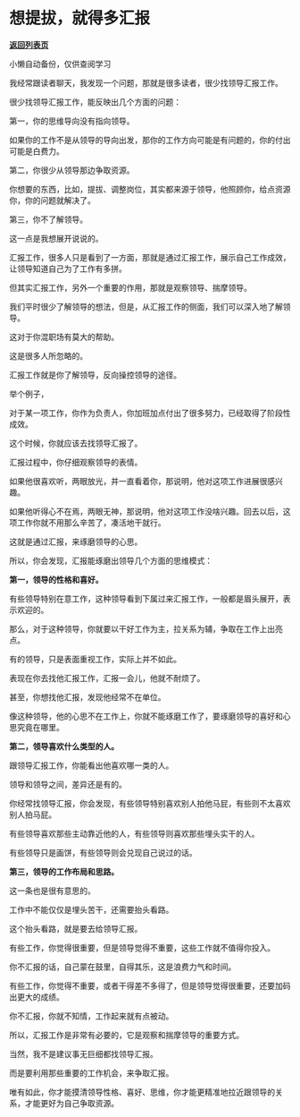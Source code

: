 # 想提拔，就得多汇报

[**返回列表页**](/gzh/费曼的小茶馆)

小懒自动备份，仅供查阅学习

我经常跟读者聊天，我发现一个问题，那就是很多读者，很少找领导汇报工作。  

很少找领导汇报工作，能反映出几个方面的问题：  

第一，你的思维导向没有指向领导。

如果你的工作不是从领导的导向出发，那你的工作方向可能是有问题的，你的付出可能是白费力。  

第二，你很少从领导那边争取资源。  

你想要的东西，比如，提拔、调整岗位，其实都来源于领导，他照顾你，给点资源你，你的问题就解决了。

第三，你不了解领导。  

这一点是我想展开说说的。

汇报工作，很多人只是看到了一方面，那就是通过汇报工作，展示自己工作成效，让领导知道自己为了工作有多拼。

但其实汇报工作，另外一个重要的作用，那就是观察领导、揣摩领导。  

我们平时很少了解领导的想法，但是，从汇报工作的侧面，我们可以深入地了解领导。

这对于你混职场有莫大的帮助。

这是很多人所忽略的。

汇报工作就是你了解领导，反向操控领导的途径。  

举个例子，  

对于某一项工作，你作为负责人，你加班加点付出了很多努力，已经取得了阶段性成效。

这个时候，你就应该去找领导汇报了。

汇报过程中，你仔细观察领导的表情。  

如果他很喜欢听，两眼放光，并一直看着你，那说明，他对这项工作进展很感兴趣。

如果他听得心不在焉，两眼无神，那说明，他对这项工作没啥兴趣。回去以后，这项工作你就不用那么辛苦了，凑活地干就行。

这就是通过汇报，来琢磨领导的心思。

所以，你会发现，汇报能琢磨出领导几个方面的思维模式：  

**第一，领导的性格和喜好。**  

有些领导特别在意工作，这种领导看到下属过来汇报工作，一般都是眉头展开，表示欢迎的。  

那么，对于这种领导，你就要以干好工作为主，拉关系为辅，争取在工作上出亮点。

有的领导，只是表面重视工作，实际上并不如此。

表现在你去找他汇报工作，汇报一会儿，他就不耐烦了。  

甚至，你想找他汇报，发现他经常不在单位。

像这种领导，他的心思不在工作上，你就不能琢磨工作了，要琢磨领导的喜好和心思究竟在哪里。

**第二，领导喜欢什么类型的人。**  

跟领导汇报工作，你能看出他喜欢哪一类的人。  

领导和领导之间，差异还是有的。  

你经常找领导汇报，你会发现，有些领导特别喜欢别人拍他马屁，有些则不太喜欢别人拍马屁。

有些领导喜欢那些主动靠近他的人，有些领导则喜欢那些埋头实干的人。

有些领导只是画饼，有些领导则会兑现自己说过的话。

**第三，领导的工作布局和思路。**  

这一条也是很有意思的。  

工作中不能仅仅是埋头苦干，还需要抬头看路。  

这个抬头看路，就是要去给领导汇报。

有些工作，你觉得很重要，但是领导觉得不重要，这些工作就不值得你投入。

你不汇报的话，自己蒙在鼓里，自得其乐，这是浪费力气和时间。

有些工作，你觉得不重要，或者干得差不多得了，但是领导觉得很重要，还要加码出更大的成绩。  

你不汇报，你就不知情，工作起来就有点被动。

所以，汇报工作是非常有必要的，它是观察和揣摩领导的重要方式。

当然，我不是建议事无巨细都找领导汇报。  

而是要利用那些重要的工作机会，来争取汇报。

唯有如此，你才能摸清领导性格、喜好、思维，你才能更精准地拉近跟领导的关系，才能更好为自己争取资源。

